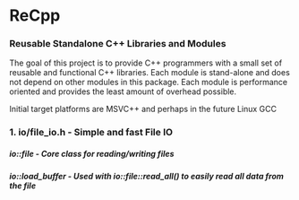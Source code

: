 # ReCpp
### Reusable Standalone C++ Libraries and Modules

The goal of this project is to provide C++ programmers with a small set of reusable and functional C++ libraries. Each module is stand-alone and does not depend on other modules in this package. Each module is performance oriented and provides the least amount of overhead possible.

Initial target platforms are MSVC++ and perhaps in the future Linux GCC

### 1. io/file_io.h - Simple and fast File IO
##### io::file - Core class for reading/writing files
##### io::load_buffer - Used with io::file::read_all() to easily read all data from the file
